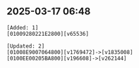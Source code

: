 ## 2025-03-17 06:48
```
[Added: 1]
[01009280221E2800][v65536]

[Updated: 2]
[01008E9007064800][v1769472]->[v1835008]
[0100EE00205BA800][v196608]->[v262144]
```
